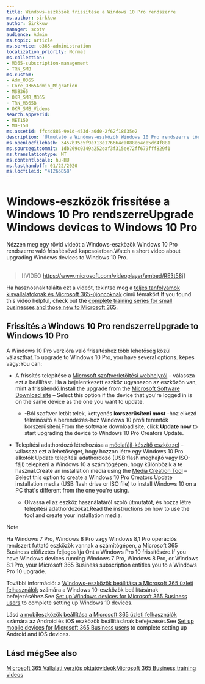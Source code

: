 ```yaml
---
title: Windows-eszközök frissítése a Windows 10 Pro rendszerre
ms.author: sirkkuw
author: Sirkkuw
manager: scotv
audience: Admin
ms.topic: article
ms.service: o365-administration
localization_priority: Normal
ms.collection:
- M365-subscription-management
- TRN_SMB
ms.custom:
- Adm_O365
- Core_O365Admin_Migration
- MSB365
- OKR_SMB_M365
- TRN_M365B
- OKR_SMB_Videos
search.appverid:
- MET150
- MOE150
ms.assetid: ffc4d886-9e1d-453d-a0d0-2f62f18635e2
description: 'Útmutató a Windows-eszközök Windows 10 Pro rendszerre történő frissítéséhez '
ms.openlocfilehash: 3457b35c5f9e313e176664ca088e64ce5dd4f881
ms.sourcegitcommit: 1db269c0349a252eaf3f315ee72ff679fff829f1
ms.translationtype: MT
ms.contentlocale: hu-HU
ms.lasthandoff: 01/22/2020
ms.locfileid: "41265858"
---
```

# <a name="upgrade-windows-devices-to-windows-10-pro"></a><span data-ttu-id="ad625-103">Windows-eszközök frissítése a Windows 10 Pro rendszerre</span><span class="sxs-lookup"><span data-stu-id="ad625-103">Upgrade Windows devices to Windows 10 Pro</span></span>

<span data-ttu-id="ad625-104">Nézzen meg egy rövid videót a Windows-eszközök Windows 10 Pro rendszerre való frissítésével kapcsolatban.</span><span class="sxs-lookup"><span data-stu-id="ad625-104">Watch a short video about upgrading Windows devices to Windows 10 Pro.</span></span><br><br>

> [!VIDEO https://www.microsoft.com/videoplayer/embed/RE3t58j] 

<span data-ttu-id="ad625-105">Ha hasznosnak találta ezt a videót, tekintse meg a [teljes tanfolyamok kisvállalatoknak és Microsoft 365-újoncoknak](https://support.office.com/article/6ab4bbcd-79cf-4000-a0bd-d42ce4d12816) című témakört.</span><span class="sxs-lookup"><span data-stu-id="ad625-105">If you found this video helpful, check out the [complete training series for small businesses and those new to Microsoft 365](https://support.office.com/article/6ab4bbcd-79cf-4000-a0bd-d42ce4d12816).</span></span>

## <a name="upgrade-to-windows-10-pro"></a><span data-ttu-id="ad625-106">Frissítés a Windows 10 Pro rendszerre</span><span class="sxs-lookup"><span data-stu-id="ad625-106">Upgrade to Windows 10 Pro</span></span>
  
<span data-ttu-id="ad625-107">A Windows 10 Pro verzióra való frissítéshez több lehetőség közül választhat.</span><span class="sxs-lookup"><span data-stu-id="ad625-107">To upgrade to Windows 10 Pro, you have several options.</span></span> <span data-ttu-id="ad625-108">képes vagy:</span><span class="sxs-lookup"><span data-stu-id="ad625-108">You can:</span></span>
    
- <span data-ttu-id="ad625-109">A frissítés telepítése a [Microsoft szoftverletöltési webhelyről](https://go.microsoft.com/fwlink/?LinkID=836951 ) &ndash; válassza ezt a beállítást. Ha a bejelentkezett eszköz ugyanazon az eszközön van, mint a frissítendő.</span><span class="sxs-lookup"><span data-stu-id="ad625-109">Install the upgrade from the [Microsoft Software Download site](https://go.microsoft.com/fwlink/?LinkID=836951 ) &ndash; Select this option if the device that you're logged in is on the same device as the one you want to update.</span></span> 

    - <span data-ttu-id="ad625-110">-Ból szoftver letölt telek, kettyenés **korszerűsíteni most** -hoz elkezd felminősítő a berendezés-hoz Windows 10 profi teremtők korszerűsíteni.</span><span class="sxs-lookup"><span data-stu-id="ad625-110">From the software download site, click **Update now** to start upgrading the device to Windows 10 Pro Creators Update.</span></span> 
    
- <span data-ttu-id="ad625-111">Telepítési adathordozó létrehozása a [médiafájl-készítő eszközzel](https://go.microsoft.com/fwlink/?LinkID=836960) &ndash; válassza ezt a lehetőséget, hogy hozzon létre egy Windows 10 Pro alkotók Update telepítési adathordozó (USB flash meghajtó vagy ISO-fájl) telepíteni a Windows 10 a számítógépen, hogy különbözik a te használ.</span><span class="sxs-lookup"><span data-stu-id="ad625-111">Create an installation media using the [Media Creation Tool](https://go.microsoft.com/fwlink/?LinkID=836960) &ndash; Select this option to create a Windows 10 Pro Creators Update installation media (USB flash drive or ISO file) to install Windows 10 on a PC that's different from the one you're using.</span></span>

    - <span data-ttu-id="ad625-112">Olvassa el az eszköz használatáról szóló útmutatót, és hozza létre telepítési adathordozókat.</span><span class="sxs-lookup"><span data-stu-id="ad625-112">Read the instructions on how to use the tool and create your installation media.</span></span> 

> [!NOTE]
> <span data-ttu-id="ad625-113">Ha Windows 7 Pro, Windows 8 Pro vagy Windows 8,1 Pro operációs rendszert futtató eszközök vannak a számítógépen, a Microsoft 365 Business előfizetés feljogosítja Önt a Windows Pro 10 frissítésére.</span><span class="sxs-lookup"><span data-stu-id="ad625-113">If you have Windows devices running Windows 7 Pro, Windows 8 Pro, or Windows 8.1 Pro, your Microsoft 365 Business subscription entitles you to a Windows Pro 10 upgrade.</span></span>
    
<span data-ttu-id="ad625-114">További információ: a [Windows-eszközök beállítása a Microsoft 365 üzleti felhasználók](set-up-windows-devices.md) számára a Windows 10-eszközök beállításának befejezéséhez.</span><span class="sxs-lookup"><span data-stu-id="ad625-114">See [Set up Windows devices for Microsoft 365 Business users](set-up-windows-devices.md) to complete setting up Windows 10 devices.</span></span> 
  
<span data-ttu-id="ad625-115">Lásd [a mobileszközök beállítása a Microsoft 365 üzleti felhasználók](set-up-mobile-devices.md) számára az Android és iOS eszközök beállításának befejezését.</span><span class="sxs-lookup"><span data-stu-id="ad625-115">See [Set up mobile devices for Microsoft 365 Business users](set-up-mobile-devices.md) to complete setting up Android and iOS devices.</span></span> 
  
## <a name="see-also"></a><span data-ttu-id="ad625-116">Lásd még</span><span class="sxs-lookup"><span data-stu-id="ad625-116">See also</span></span>

[<span data-ttu-id="ad625-117">Microsoft 365 Vállalati verziós oktatóvideók</span><span class="sxs-lookup"><span data-stu-id="ad625-117">Microsoft 365 Business training videos</span></span>](https://support.office.com/article/6ab4bbcd-79cf-4000-a0bd-d42ce4d12816)
